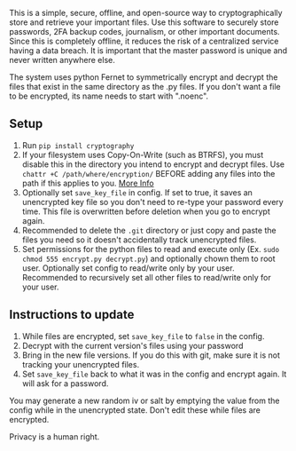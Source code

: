 
This is a simple, secure, offline, and open-source way to cryptographically store and retrieve your important files. Use this software to securely store passwords, 2FA backup codes, journalism, or other important documents. Since this is completely offline, it reduces the risk of a centralized service having a data breach. It is important that the master password is unique and never written anywhere else.

The system uses python Fernet to symmetrically encrypt and decrypt the files that exist in the same directory as the .py files. If you don't want a file to be encrypted, its name needs to start with ".noenc".

## Setup

1. Run `pip install cryptography`
2. If your filesystem uses Copy-On-Write (such as BTRFS), you must disable this in the directory you intend to encrypt and decrypt files. Use `chattr +C /path/where/encryption/` BEFORE adding any files into the path if this applies to you. [More Info](https://wiki.archlinux.org/title/Btrfs)
3. Optionally set `save_key_file` in config. If set to true, it saves an unencrypted key file so you don't need to re-type your password every time. This file is overwritten before deletion when you go to encrypt again.
4. Recommended to delete the `.git` directory or just copy and paste the files you need so it doesn't accidentally track unencrypted files.
5. Set permissions for the python files to read and execute only (Ex. `sudo chmod 555 encrypt.py decrypt.py`) and optionally chown them to root user. Optionally set config to read/write only by your user. Recommended to recursively set all other files to read/write only for your user. 

## Instructions to update

1. While files are encrypted, set `save_key_file` to `false` in the config.
1. Decrypt with the current version's files using your password
3. Bring in the new file versions. If you do this with git, make sure it is not tracking your unencrypted files.
4. Set `save_key_file` back to what it was in the config and encrypt again. It will ask for a password.

You may generate a new random iv or salt by emptying the value from the config while in the unencrypted state. Don't edit these while files are encrypted.

Privacy is a human right.

